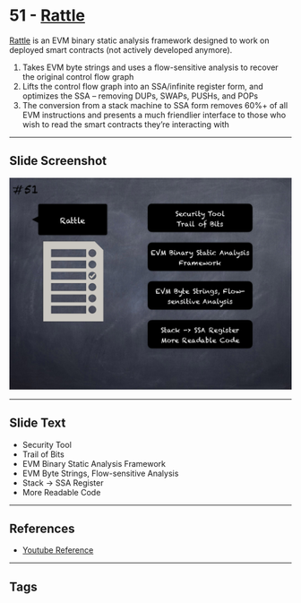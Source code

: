 
# 51 - [Rattle](./Rattle.md)

[Rattle](https://github.com/crytic/rattle) is an EVM binary static analysis framework designed to work on deployed smart contracts (not actively developed anymore). 

1. Takes EVM byte strings and uses a flow-sensitive analysis to recover the original control flow graph
2. Lifts the control flow graph into an SSA/infinite register form, and optimizes the SSA – removing DUPs, SWAPs, PUSHs, and POPs
3. The conversion from a stack machine to SSA form removes 60%+ of all EVM instructions and presents a much friendlier interface to those who wish to read the smart contracts they’re interacting with

___
## Slide Screenshot
![051.png](../../images/6.Audit%20Techniques%20and%20Tools%20101/051.png)
___
## Slide Text
- Security Tool
- Trail of Bits
- EVM Binary Static Analysis Framework
- EVM Byte Strings, Flow-sensitive Analysis
- Stack -> SSA Register 
- More Readable Code
___
## References
- [Youtube Reference](https://youtu.be/QmD2bJUe140?t=507)
___
## Tags
